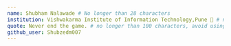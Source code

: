 ```yaml
---
name: Shubham Nalawade # No longer than 28 characters
institution: Vishwakarma Institute of Information Technology,Pune 🚩 # no longer than 58 characters
quote: Never end the game. # no longer than 100 characters, avoid using quotes(") to guarantee the format remains the same.
github_user: Shubzedm007 
---
```


